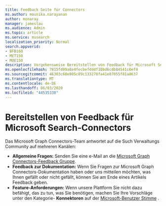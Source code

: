 ```yaml
---
title: Feedback Seite für Connectors
ms.author: mounika.narayanan
author: monaray
manager: jameslau
ms.audience: Admin
ms.topic: article
ms.service: mssearch
localization_priority: Normal
search.appverid:
- BFB160
- MET150
- MOE150
description: Vorgehensweise Bereitstellen von Feedback für Microsoft Search Connectors
ms.openlocfilehash: 7815fd09a8e4fecbefdddf18bd6cdb84541c6ef9
ms.sourcegitcommit: 46303c60e905c89c133278fa41e87055f81a8637
ms.translationtype: MT
ms.contentlocale: de-DE
ms.lasthandoff: 06/03/2020
ms.locfileid: "44535338"
---
```

# <a name="provide-feedback-for-microsoft-search-connectors"></a>Bereitstellen von Feedback für Microsoft Search-Connectors

Das Microsoft Graph Connectors-Team antwortet auf die Such Verwaltungs Community auf mehreren Kanälen:

* **Allgemeine Fragen:** Senden Sie eine e-Mail an die [Microsoft Graph Connectors-Feedback Gruppe](mailto:MicrosoftGraphConnectorsFeedback@service.microsoft.com).
* **Feedback zur Dokumentation:** Wenn Sie Fragen zur Microsoft Graph Connectors-Dokumentation haben oder uns mitteilen möchten, was Ihnen gefällt oder nicht gefällt, können Sie am Ende eines Artikels Feedback geben.
* **Feature-Anforderungen:** Wenn unsere Plattform Sie nicht dazu befähigt, das zu tun, was Sie benötigen, machen Sie Ihre Vorschläge unter den Kategorie- **Konnektoren** auf der [Microsoft-Benutzer Stimme](https://microsoftsearch.uservoice.com/forums/926998-connectors) .
